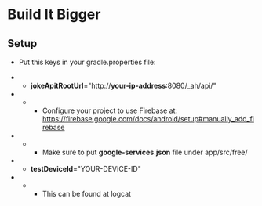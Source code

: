 # Build It Bigger

## Setup

* Put this keys in your gradle.properties file:
* * **jokeApitRootUrl**="http://**your-ip-address**:8080/_ah/api/"
* * * Configure your project to use Firebase at: https://firebase.google.com/docs/android/setup#manually_add_firebase
* * * Make sure to put **google-services.json** file under app/src/free/

* * **testDeviceId**="YOUR-DEVICE-ID"
* * * This can be found at logcat